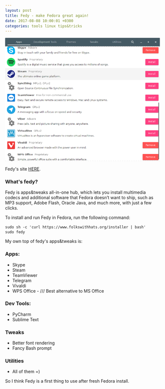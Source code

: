 ```yaml
---
layout: post
title: Fedy - make Fedora great again!
date: 2017-08-08 10:00:01 +0300
categories: tools linux tips&tricks
---
```


![Fedy's main windows](https://github.com/dunterov/dunterov.github.io/raw/master/images/fedy.png "Fedy's main windows")

Fedy's site [HERE](https://www.folkswithhats.org/).

### What's fedy? 

Fedy is apps&tweaks all-in-one hub, which lets you install multimedia codecs and additional software that Fedora doesn’t want to ship, such as MP3 support, Adobe Flash, Oracle Java, and much more, with just a few clicks.

To install and run Fedy in Fedora, run the following command:
```
sudo sh -c 'curl https://www.folkswithhats.org/installer | bash'
sudo fedy
```
My own top of fedy's apps&tweaks is:

### Apps:
* Skype
* Steam
* TeamViewer
* Telegram
* Vivaldi
* WPS Office - /// Best alternative to MS Office

### Dev Tools:
* PyCharm
* Sublime Text

### Tweaks
* Better font rendering
* Fancy Bash prompt

### Utilities
* All of them =)

So I think Fedy is a first thing to use after fresh Fedora install.